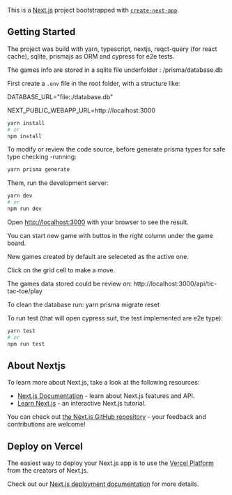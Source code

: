 This is a [Next.js](https://nextjs.org/) project bootstrapped with [`create-next-app`](https://github.com/vercel/next.js/tree/canary/packages/create-next-app).

## Getting Started

The project was build with yarn, typescript, nextjs, reqct-query (for react cache), sqlite, prismajs as ORM and cypress for e2e tests.

The games info are stored in a sqlite file underfolder : /prisma/database.db

First create a `.env` file in the root folder, with a structure like:


DATABASE_URL="file:./database.db"

NEXT_PUBLIC_WEBAPP_URL=http://localhost:3000


```bash
yarn install
# or
npm install
```

To modify or review the code source, before generate prisma types for safe type checking -running: 

```bash
yarn prisma generate
```


Them, run the development server:

```bash
yarn dev
# or
npm run dev
```

Open [http://localhost:3000](http://localhost:3000) with your browser to see the result.

You can start  new game with buttos in the right column under the game board.

New games created by default are seleceted as the active one.

Click on the grid cell to make a move.

The games data stored could be review on: http://localhost:3000/api/tic-tac-toe/play

To clean the database run: yarn prisma migrate reset


To run test (that will open cypress suit, the test implemented are e2e type):

```bash
yarn test
# or
npm run test
```

## About Nextjs

To learn more about Next.js, take a look at the following resources:

- [Next.js Documentation](https://nextjs.org/docs) - learn about Next.js features and API.
- [Learn Next.js](https://nextjs.org/learn) - an interactive Next.js tutorial.

You can check out [the Next.js GitHub repository](https://github.com/vercel/next.js/) - your feedback and contributions are welcome!

## Deploy on Vercel

The easiest way to deploy your Next.js app is to use the [Vercel Platform](https://vercel.com/new?utm_medium=default-template&filter=next.js&utm_source=create-next-app&utm_campaign=create-next-app-readme) from the creators of Next.js.

Check out our [Next.js deployment documentation](https://nextjs.org/docs/deployment) for more details.
